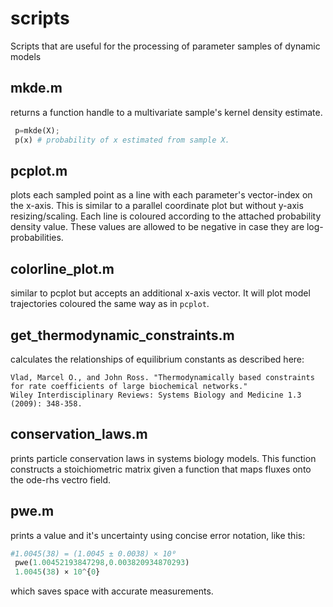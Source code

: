 # scripts
Scripts that are useful for the processing of parameter samples of dynamic models

## mkde.m
returns a function handle to a multivariate sample's kernel density estimate.
```octave
 p=mkde(X);
 p(x) # probability of x estimated from sample X.
```
## pcplot.m
plots each sampled point as a line with each parameter's
vector-index on the x-axis.  This is similar to a parallel coordinate
plot but without y-axis resizing/scaling.  Each line is coloured
according to the attached probability density value. These values are
allowed to be negative in case they are log-probabilities.

## colorline_plot.m
similar to pcplot but accepts an additional x-axis
vector. It will plot model trajectories coloured the same way as in
`pcplot`.

## get_thermodynamic_constraints.m
calculates the relationships of equilibrium constants as described here:
```
Vlad, Marcel O., and John Ross. "Thermodynamically based constraints for rate coefficients of large biochemical networks." 
Wiley Interdisciplinary Reviews: Systems Biology and Medicine 1.3 (2009): 348-358.
```

## conservation_laws.m
prints particle conservation laws in systems biology models. This function constructs a stoichiometric matrix given a function that maps fluxes onto the ode-rhs vectro field.

## pwe.m
prints a value and it's uncertainty using concise error notation, like this:
```octave
#1.0045(38) = (1.0045 ± 0.0038) × 10⁰
 pwe(1.00452193847298,0.003820934870293)
 1.0045(38) × 10^{0}
```    
which saves space with accurate measurements.



